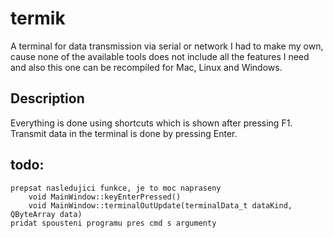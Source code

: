 # termik
A terminal for data transmission via serial or network
I had to make my own, cause none of the available tools does not include all the features I need and also this one can be recompiled for Mac, Linux and Windows.

## Description
Everything is done using shortcuts which is shown after pressing F1.
Transmit data in the terminal is done by pressing Enter.


## todo:
    prepsat nasledujici funkce, je to moc napraseny
        void MainWindow::keyEnterPressed()
        void MainWindow::terminalOutUpdate(terminalData_t dataKind, QByteArray data)
    pridat spousteni programu pres cmd s argumenty